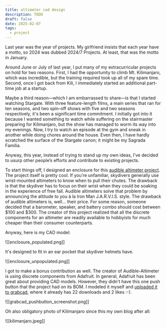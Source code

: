 ```yaml
---
title: altimeter cad design
description: TODO
draft: false
date: 2025-02-07
tags:
  - project
---
```

Last year was the year of projects. My girlfriend insists that each year have a motto, so 2024 was dubbed 2024/7 Projects. At least, that was the motto in January.

Around June or July of last year, I put many of my extracurricular projects on hold for two reasons. First, I had the opportunity to climb Mt. Kilimanjaro, which was incredible, but the training required took up all of my spare time. Second, once I got back from Kili, I immediately started an additional part-time job at a startup.

Maybe a third reason—which I am embarrassed to share—is that I started watching Stargate. With three feature-length films, a main series that ran for ten seasons, and two spin-off shows with five and two seasons respectively, it's been a significant time commitment. I initially got into it because I wanted something to watch while suffering on the stairmaster preparing for Kilimanjaro, but the show has managed to worm its way into my evenings. Now, I try to watch an episode at the gym and sneak in another while doing chores around the house. Even then, I have hardly scratched the surface of the Stargate canon; it might be my Sagrada Família.

Anyway, this year, instead of trying to stand up my own ideas, I’ve decided to usurp other people’s efforts and contribute to existing projects.

To start things off, I designed an enclosure for this [audible altimeter project](https://github.com/khurd21/Audible-Altimeter). The project itself is pretty cool. If you're unfamiliar, skydivers generally use wrist-mounted altimeters to know when to pull their chutes. The drawback is that the skydiver has to focus on their wrist when they could be soaking in the experience of free fall. Audible altimeters solve that problem by announcing the altitude to you à la Iron Man J.A.R.V.I.S. style. The drawback of audible altimeters is, well... their price. For some reason, someone decided that a barometer, speaker, and battery combo should cost between $100 and $300. The creator of this project realized that all the discrete components for an altimeter are readily available to hobbyists for much cheaper than their consumer counterparts.

Anyway, here is my CAD model:

![[enclosure_populated.png]]

It's designed to fit in an ear pocket that skydiver helmets have. 

![[enclosure_unpopulated.png]]

I got to make a bonus contribution as well. The creator of Audible-Altimeter is using discrete components from Adafruit. In general, Adafruit has been great about providing CAD models. However, they didn't have this one push button that the project had on its BOM. I modeled it myself and  [uploaded it to grabcad](https://grabcad.com/library/adafruit-mini-on-off-push-button-switch-1), where it already has 22 downloads and 2 likes :-).

![[grabcad_pushbutton_screenshot.png]]

Oh also obligatory photo of Kilimanjaro since this my own blog after all:

![[kilimanjaro.jpeg]]